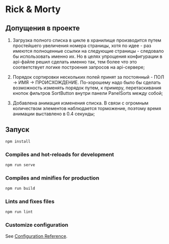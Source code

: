# Rick & Morty

## Допущения в проекте

1. Загрузка полного списка в цикле в хранилище производится путем простейшего увеличения номера страницы, хотя по идее - раз имеются полноценные ссылки на следующие страницы - следовало бы использовать именно их. Но в целях упрощения конфигурации в api-файле решил сделать именно так, тем более что это соответствует логике построения запросов на api-сервере;

2. Порядок сортировки нескольких полей принят за постоянный - ПОЛ -> ИМЯ -> ПРОИСХОЖДЕНИЕ. По-хорошему надо было бы сделать возможность изменять порядок путем, к примеру, перетаскивания кнопок фильтров SortButton внутри панели PanelSorts между собой;

3. Добавлена анимация изменения списка. В связи с огромным количеством элементов наблюдается торможение, поэтому время анимации выставлено в 0.4 секунды;

## Запуск

```js
npm install
```

### Compiles and hot-reloads for development

```js
npm run serve
```

### Compiles and minifies for production

```js
npm run build
```

### Lints and fixes files

```js
npm run lint
```

### Customize configuration

See [Configuration Reference](https://cli.vuejs.org/config/).
